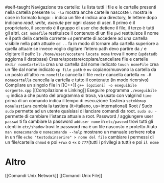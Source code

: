 #self-taught 
Navigazione tra cartelle:
	`ls` lista tutti i file e le cartelle presenti nella cartella presente
		`ls -la` mostra anche cartelle nascoste
		`l` mostra le cose in formato lungo: `-` indica un file `d` indica una directory, le lettere dopo indicano _read, write, execute_ per ogni classe di user. Il primo è il proprietario, il secondo è il gruppo di user che detiene il file, il terzo è tutti gli altri.
	`cat nomefile` restituisce il contenuto di un file
	`pwd` restituisce il nome e il path della cartella corrente
	`cd` permette di accedere ad una cartella visibile nella path attuale
	`cd ..` fa in modo di tornare alla cartella superiore a quella attuale
	se invece voglio digitare l'intero path devo partire da `/` e digitare il path: `ls /home/user/eccetera` 
	`locate nome` trova il nome (`updatedb` aggiorna il database)
Creare/spostare/copiare/cancellare file e cartelle
	`mkdir nomeCartella` crea una cartella dal nome indicato
	`touch nomeFile` crea un file dal nome indicato
	`cp file path` e `mv` copiano/muovono la cartella da un posto all'altro
	`rm nomefile`  cancella il file
	`rmdir` cancella cartella
	`rm -R nomecartella` cancella la cartella e tutto il contenuto (in modo ricorsivo)
Compilare un singolo file in [[C++]] 
	`g++ [opzioni] -o eseguibile sorgente.cpp` 
	[[Compilazione e Linking]] 
Eseguire programma
	`./eseguibile` 
	`-g` indica a che punto del programma si trova, va usato con valgrind
	`time` prima di un comando indica il tempo di esecuzione
Tastiera
	`setxkbmap nomeTastiera` cambia la tastiera (it=italiano, us=international) 
Root / Sudo
	`sudo` permette ad un utente qualsiasi di lanciare comandi da root.
	`sudo su -` permette di cambiare l'istanza attuale a root.
Password / aggiungere user
	`passwd` ti fa cambiare la password
	`adduser nome` 
	in `etc/passwd` trovi tutti gli utenti
	in `etc/shadow` trovi le password ma è un file nascosto e protetto
Aiuto
	`man nomecomando` e `nomecomando --help` mostrano un manuale
scrivere roba in un file
	`echo "testodainserire" > nome del file` 
cambiare i permessi di un file/cartella
	`chmod` e poi `+rwx` o `+x` o `777`(tutti i privilegi a tutti) e poi `il nome`

# Altro
[[Comandi Unix Network]] 
[[Comandi Unix File]] 
